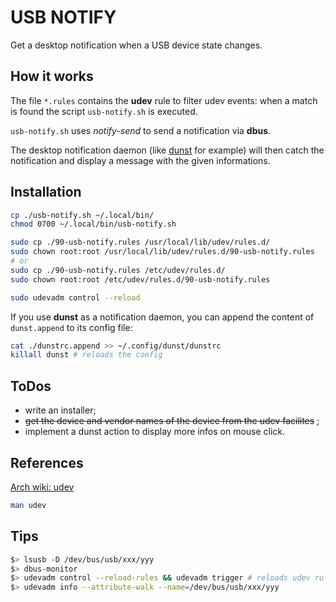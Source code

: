 # USB NOTIFY

Get a desktop notification when a USB device state changes.

## How it works

The file `*.rules` contains the **udev** rule to filter udev events: when a match is found the script `usb-notify.sh` is executed.

`usb-notify.sh` uses *notify-send* to send a notification via **dbus**.

The desktop notification daemon (like [dunst](https://dunst-project.org/) for example) will then catch the notification and display a message with the given informations.

## Installation

```sh
cp ./usb-notify.sh ~/.local/bin/
chmod 0700 ~/.local/bin/usb-notify.sh

sudo cp ./90-usb-notify.rules /usr/local/lib/udev/rules.d/ 
sudo chown root:root /usr/local/lib/udev/rules.d/90-usb-notify.rules 
# or 
sudo cp ./90-usb-notify.rules /etc/udev/rules.d/
sudo chown root:root /etc/udev/rules.d/90-usb-notify.rules 

sudo udevadm control --reload
```

If you use **dunst** as a notification daemon, you can append the content of `dunst.append` to its config file:

```sh
cat ./dunstrc.append >> ~/.config/dunst/dunstrc
killall dunst # reloads the config
```

## ToDos

* write an installer;
* ~~get the device and vendor names of the device from the udev facilites~~ ;
* implement a dunst action to display more infos on mouse click.

## References

[Arch wiki: udev](https://wiki.archlinux.org/title/Udev#Triggering_desktop_notifications_from_a_udev_rule)

```sh
man udev
```

## Tips

```sh
$> lsusb -D /dev/bus/usb/xxx/yyy
$> dbus-monitor
$> udevadm control --reload-rules && udevadm trigger # reloads udev rules
$> udevadm info --attribute-walk --name=/dev/bus/usb/xxx/yyy
```
